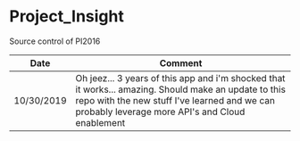 # Project_Insight
Source control of PI2016

| Date | Comment |
| --- | --- |  
| 10/30/2019 | Oh jeez... 3 years of this app and i'm shocked that it works... amazing. Should make an update to this repo with the new stuff I've learned and we can probably leverage more API's and Cloud enablement |
